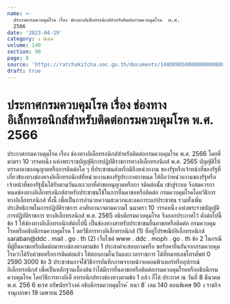 ```yaml
---
name: >-
  ประกาศกรมควบคุมโรค เรื่อง ช่องทางอิเล็กทรอนิกส์สำหรับติดต่อกรมควบคุมโรค  พ.ศ.
  2566
date: '2023-04-19'
category: ง พิเศษ
volume: 140
section: 90
page: 8
source: 'https://ratchakitcha.soc.go.th/documents/140D090S0000000000800.pdf'
draft: true
---
```


# ประกาศกรมควบคุมโรค เรื่อง ช่องทางอิเล็กทรอนิกส์สำหรับติดต่อกรมควบคุมโรค  พ.ศ. 2566

ประกาศกรมควบคุมโรค เรื่อง ช่องทางอิเล็กทรอนิกส์สำหรับติดต่อกรมควบคุมโรค พ.ศ. 2566 โดยที่มาตรา 10 วรรคหนึ่ง แห่งพระราชบัญญัติการปฏิบัติราชการทางอิเล็กทรอนิกส์ พ.ศ. 2565 บัญญัติให้บรรดาคาขออนุญาตหรือการติดต่อใด ๆ ที่ประชาชนส่งหรือมีถึงหน่วยงาน ของรัฐหรือเจ้าหน้าที่ของรัฐที่เกี่ยวข้องทางช่องทางอิเล็กทรอนิกส์ที่หน่วยงานของรัฐประกาศกาหนด ให้ถือว่าหน่วยงานของรัฐหรือเจ้าหน้าที่ของรัฐนั้นได้รับตามวันและเวลาที่คำขออนุญาตหรือกา รติดต่อนั้น เข้าสู่ระบบ จึงสมควรกาหนดช่องทางอิเล็กทรอนิกส์สาหรับประชาชนใช้ในการยื่นคาขอหรือติดต่อ กรมควบคุมโรคโดยวิธีการทางอิเล็กทรอนิกส์ ทั้งนี้ เพื่อเป็นการอำนวยความสะดวกและลดภาระแก่ประชาชน รวมทั้งเพิ่มประสิทธิภาพในการปฏิบัติราชการ อาศัยอานาจตามความใ นมาตรา 10 วรรคหนึ่ง แห่งพระราชบัญญัติการปฏิบัติราชการ ทางอิเล็กทรอนิกส์ พ.ศ. 2565 อธิบดีกรมควบคุมโรค จึงออกประกาศไว้ ดังต่อไปนี้ ข้อ 1 ให้ช่องทางอิเล็กทรอนิกส์ต่อไปนี้ เป็นช่องทางสาหรับประชาชนยื่นคาขอหรือติดต่อ กรมควบคุมโรคหรืออธิบดีกรมควบคุมโรค โ ดยวิธีการทางอิเล็กทรอนิกส์ (1) ที่อยู่ไปรษณีย์อิเล็กทรอนิกส์ saraban@ddc . mail . go . th (2) เว็บไซต์ www . ddc . moph . go . th ข้อ 2 ในกรณีที่ผู้ยื่นคาขอหรือติดต่อมาทางช่องทางตามข้อ 1 ประสงค์จะสอบถามหรือ ขอรับคายืนยันจากกรมควบคุมโรคว่าได้รับคำขอหรือการติดต่อแล้ว ให้สอบถามในวันและเวลาราชการ ได้ที่หมายเลขโทรศัพท์ 0 2590 3000 ข้อ 3 ประชาชนอาจใช้วิธีการบันทึกภาพจากหน้าจอคอมพิวเตอร์หรืออุปกรณ์อิเล็กทรอนิกส์ เพื่อเป็นหลักฐานเบื้องต้นว่าได้มีการยื่นคาขอหรือติดต่อกรมควบคุมโรคหรืออธิบดีกรมควบคุมโรค โดยวิธีการทางอิเล็ กทรอนิกส์ทางช่องทางตามข้อ 1 แล้ว ก็ได้ ประกาศ ณ วันที่ 8 มีนาคม พ.ศ. 256 6 ธเรศ กรัษนัยรวิวงค์ อธิบดีกรมควบคุมโรค ้ หนา 8 ่ เลม 140 ตอนพิเศษ 90 ง ราชกิจจานุเบกษา 19 เมษายน 2566
